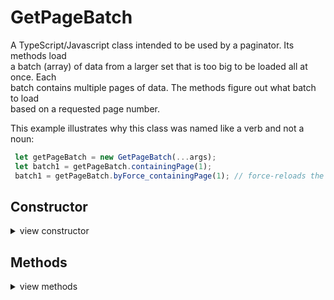 # GetPageBatch

A TypeScript/Javascript class intended to be used by a paginator. Its methods load  
a batch (array) of data from a larger set that is too big to be loaded all at once. Each  
batch contains multiple pages of data. The methods figure out what batch to load  
based on a requested page number.

This example illustrates why this class was named like a verb and not a noun:
```ts
 let getPageBatch = new GetPageBatch(...args);
 let batch1 = getPageBatch.containingPage(1);
 batch1 = getPageBatch.byForce_containingPage(1); // force-reloads the batch.
```


## Constructor
<details>
<summary>view constructor</summary>

```ts
constructor(
    dataSource: {

        getBatch: (
            batchNumber: number, itemsPerBatch: number, isLastBatch: boolean
        ) => any[];
            // The number of items `getBatch()` returns must match `itemsPerBatch`.
            // If `isLastBatch` is true, it must only return the remaining items 
            // in the dataset and ignore itemsPerBatch.
    },

    batchInfo: {
        currentBatchNumber: number, itemsPerBatch: number, 
        currentBatchNumberIsLast: boolean
    },

    bch2pgTranslator: BatchToPageTranslator
        // Automatically included as a dependency.
        // https://www.npmjs.com/package/@writetome51/batch-to-page-translator
) 
```
</details>


## Methods
<details>
<summary>view methods</summary>

```ts
containingPage(pageNumber): any[]
	// loads and returns batch containing `pageNumber`.
	// If the currently loaded batch already contains that page, it skips the 
	// loading and simply returns the batch.

byForce_containingPage(pageNumber): any[] 
	// loads and returns batch containing `pageNumber` even if it is already 
	// loaded.
```


## Installation

`npm i  @writetome51/get-page-batch`

## Loading
```ts
// if using TypeScript:
import { GetPageBatch } from '@writetome51/get-page-batch';
// if using ES5 JavaScript:
var GetPageBatch = require('@writetome51/get-page-batch').GetPageBatch;
```

## License
[MIT](https://choosealicense.com/licenses/mit/)
